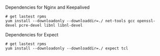 Dependencies for Nginx and Keepalived

    # get lastest rpms
    yum install --downloadonly --downloaddir=./ net-tools gcc openssl-devel pcre-devel libnl libnl-devel

Dependencies for Expect

    # get lastest rpms
    yum install --downloadonly --downloaddir=./ expect tcl
